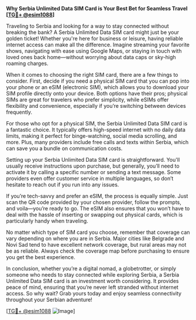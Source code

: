 **Why Serbia Unlimited Data SIM Card is Your Best Bet for Seamless Travel [[TG💪+ @esim1088](https://t.me/s/esim1088)]**

Traveling to Serbia and looking for a way to stay connected without breaking the bank? A Serbia Unlimited Data SIM card might just be your golden ticket! Whether you're here for business or leisure, having reliable internet access can make all the difference. Imagine streaming your favorite shows, navigating with ease using Google Maps, or staying in touch with loved ones back home—without worrying about data caps or sky-high roaming charges.

When it comes to choosing the right SIM card, there are a few things to consider. First, decide if you need a physical SIM card that you can pop into your phone or an eSIM (electronic SIM), which allows you to download your SIM profile directly onto your device. Both options have their pros; physical SIMs are great for travelers who prefer simplicity, while eSIMs offer flexibility and convenience, especially if you’re switching between devices frequently.

For those who opt for a physical SIM, the Serbia Unlimited Data SIM card is a fantastic choice. It typically offers high-speed internet with no daily data limits, making it perfect for binge-watching, social media scrolling, and more. Plus, many providers include free calls and texts within Serbia, which can save you a bundle on communication costs.

Setting up your Serbia Unlimited Data SIM card is straightforward. You'll usually receive instructions upon purchase, but generally, you’ll need to activate it by calling a specific number or sending a text message. Some providers even offer customer service in multiple languages, so don’t hesitate to reach out if you run into any issues.

If you’re tech-savvy and prefer an eSIM, the process is equally simple. Just scan the QR code provided by your chosen provider, follow the prompts, and voila—you’re ready to go. The eSIM also ensures that you won’t have to deal with the hassle of inserting or swapping out physical cards, which is particularly handy when traveling.

No matter which type of SIM card you choose, remember that coverage can vary depending on where you are in Serbia. Major cities like Belgrade and Novi Sad tend to have excellent network coverage, but rural areas may not be as reliable. Always check the coverage map before purchasing to ensure you get the best experience.

In conclusion, whether you’re a digital nomad, a globetrotter, or simply someone who needs to stay connected while exploring Serbia, a Serbia Unlimited Data SIM card is an investment worth considering. It provides peace of mind, ensuring that you’re never left stranded without internet access. So why wait? Grab yours today and enjoy seamless connectivity throughout your Serbian adventure!

[[TG💪+ @esim1088](https://t.me/s/esim1088) ![Image](https://i.postimg.cc/Y0z9fWf4/image.png)]